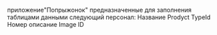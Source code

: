 приложение"Попрыжонок" предназначенные для заполнения таблицами данными
следующий персонал:
Название
Prodyct TypeId
Номер
описание
Image
ID
